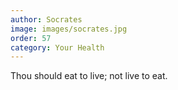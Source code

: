 ```yaml
---
author: Socrates
image: images/socrates.jpg
order: 57
category: Your Health
---
```


Thou should eat to live; not live to eat.
